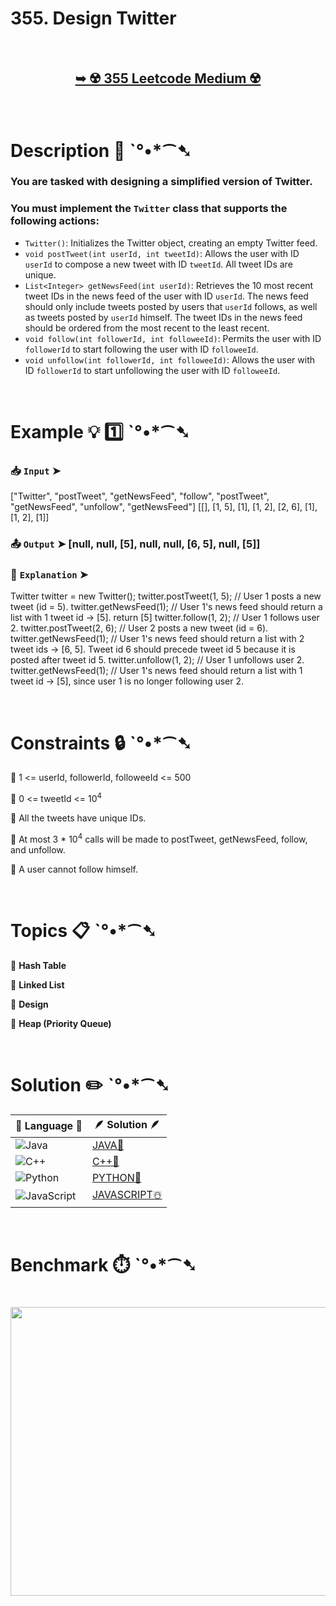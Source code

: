 # 355. Design Twitter

</br>

<h2 align="center"> 

<a href="https://leetcode.com/problems/design-twitter/description/"><strong>➥ ☢️ 355 Leetcode Medium ☢️ </strong></a>
</h2>

</br>

# Description 📜 ˋ°•*⁀➷

### You are tasked with designing a simplified version of Twitter.

### You must implement the `Twitter` class that supports the following actions:

- `Twitter()`: Initializes the Twitter object, creating an empty Twitter feed.
- `void postTweet(int userId, int tweetId)`: Allows the user with ID `userId` to compose a new tweet with ID `tweetId`. All tweet IDs are unique.
- `List<Integer> getNewsFeed(int userId)`: Retrieves the 10 most recent tweet IDs in the news feed of the user with ID `userId`. The news feed should only include tweets posted by users that `userId` follows, as well as tweets posted by `userId` himself. The tweet IDs in the news feed should be ordered from the most recent to the least recent.
- `void follow(int followerId, int followeeId)`: Permits the user with ID `followerId` to start following the user with ID `followeeId`.
- `void unfollow(int followerId, int followeeId)`: Allows the user with ID `followerId` to start unfollowing the user with ID `followeeId`.

</br>

# Example 💡 1️⃣ ˋ°•*⁀➷

  ### 📥 `Input`  ➤ 

["Twitter", "postTweet", "getNewsFeed", "follow", "postTweet", "getNewsFeed", "unfollow", "getNewsFeed"]
[[], [1, 5], [1], [1, 2], [2, 6], [1], [1, 2], [1]]

  ### 📤 `Output`  ➤ [null, null, [5], null, null, [6, 5], null, [5]]

  ### 🔦 `Explanation`  ➤ 

Twitter twitter = new Twitter();
twitter.postTweet(1, 5); // User 1 posts a new tweet (id = 5).
twitter.getNewsFeed(1);  // User 1's news feed should return a list with 1 tweet id -> [5]. return [5]
twitter.follow(1, 2);    // User 1 follows user 2.
twitter.postTweet(2, 6); // User 2 posts a new tweet (id = 6).
twitter.getNewsFeed(1);  // User 1's news feed should return a list with 2 tweet ids -> [6, 5]. Tweet id 6 should precede tweet id 5 because it is posted after tweet id 5.
twitter.unfollow(1, 2);  // User 1 unfollows user 2.
twitter.getNewsFeed(1);  // User 1's news feed should return a list with 1 tweet id -> [5], since user 1 is no longer following user 2.

</br>

# Constraints 🔒 ˋ°•*⁀➷

🔹 1 <= userId, followerId, followeeId <= 500 </br>

🔹 0 <= tweetId <= 10<sup>4</sup> </br>

🔹 All the tweets have unique IDs. </br>

🔹 At most 3 * 10<sup>4</sup> calls will be made to postTweet, getNewsFeed, follow, and unfollow. </br>

🔹 A user cannot follow himself. </br>

</br>

# Topics 📋 ˋ°•*⁀➷

🔸 **Hash Table**  </br>

🔸 **Linked List**  </br>

🔸 **Design**  </br>

🔸 **Heap (Priority Queue)** 

</br>

# Solution ✏️ ˋ°•*⁀➷

| 📒 Language 📒  | 🪶 Solution 🪶 |
| ------------- | ------------- |
|  ![Java](https://img.shields.io/badge/java-%23ED8B00.svg?style=for-the-badge&logo=openjdk&logoColor=white)  | [JAVA🍁]() |
|  ![C++](https://img.shields.io/badge/c++-%2300599C.svg?style=for-the-badge&logo=c%2B%2B&logoColor=white)  | [C++🎲]()  |
|  ![Python](https://img.shields.io/badge/python-3670A0?style=for-the-badge&logo=python&logoColor=ffdd54)    | [PYTHON🍰]() |
| ![JavaScript](https://img.shields.io/badge/javascript-%23323330.svg?style=for-the-badge&logo=javascript&logoColor=%23F7DF1E)   | [JAVASCRIPT☃️]() |

</br>

# Benchmark ⏱️ ˋ°•*⁀➷

<h1  align="center" >

<img src ="https://github.com/user-attachments/assets/7ce1f285-e84f-49c3-bbb2-e932164d0101" width = "700px" height="462px" />

</h1>
